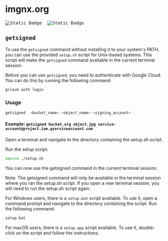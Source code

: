 # imgnx.org

<pre>
<img alt="Static Badge" src="https://img.shields.io/badge/Apple_(Silicon)-Tested_👍-blue">  <img alt="Static Badge" src="https://img.shields.io/badge/Windows_(Intel)-Not_tested-red">
</pre>

## `getsigned`


To use the `getsigned` command without installing it to your system's PATH, you can use the provided `setup.sh` script for Unix-based systems. This script will make the `getsigned` command available in the current terminal session.


Before you can use `getsigned`, you need to authenticate with Google Cloud. You can do this by running the following command:

```sh
gcloud auth login
```

### Usage

```sh
getsigned  <bucket_name> <object_name> <signing_account>
```

#### Example: `getsigned bucket.org object.jpg service-account@project.iam.gserviceaccount.com`

Open a terminal and navigate to the directory containing the setup.sh script.

Run the setup script:

```sh
source ./setup.sh
```

You can now use the getsigned command in the current terminal session:

Note: The getsigned command will only be available in the terminal session where you ran the setup.sh script. If you open a new terminal session, you will need to run the setup.sh script again.

For Windows users, there is a `setup.bat` script available. To use it, open a command prompt and navigate to the directory containing the script. Run the following command:

```bat
setup.bat
```

For macOS users, there is a `setup.app` script available. To use it, double-click on the script and follow the instructions.


